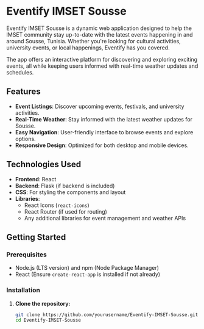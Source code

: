 # Eventify IMSET Sousse

Eventify IMSET Sousse is a dynamic web application designed to help the IMSET community stay up-to-date with the latest events happening in and around Sousse, Tunisia. Whether you're looking for cultural activities, university events, or local happenings, Eventify has you covered. 

The app offers an interactive platform for discovering and exploring exciting events, all while keeping users informed with real-time weather updates and schedules.

## Features

- **Event Listings**: Discover upcoming events, festivals, and university activities.
- **Real-Time Weather**: Stay informed with the latest weather updates for Sousse.
- **Easy Navigation**: User-friendly interface to browse events and explore options.
- **Responsive Design**: Optimized for both desktop and mobile devices.

## Technologies Used

- **Frontend**: React
- **Backend**: Flask (if backend is included)
- **CSS**: For styling the components and layout
- **Libraries**: 
  - React Icons (`react-icons`)
  - React Router (if used for routing)
  - Any additional libraries for event management and weather APIs

## Getting Started

### Prerequisites

- Node.js (LTS version) and npm (Node Package Manager)
- React (Ensure `create-react-app` is installed if not already)
  
### Installation

1. **Clone the repository:**
   ```bash
   git clone https://github.com/yourusername/Eventify-IMSET-Sousse.git
   cd Eventify-IMSET-Sousse

